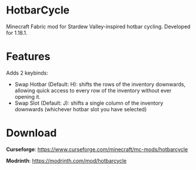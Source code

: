 # HotbarCycle
Minecraft Fabric mod for Stardew Valley-inspired hotbar cycling. Developed for 1.18.1.

# Features
Adds 2 keybinds:
- Swap Hotbar (Default: H): shifts the rows of the inventory downwards, allowing quick access to every row of the inventory without ever opening it.
- Swap Slot (Default: J): shifts a single column of the inventory downwards (whichever hotbar slot you have selected)

# Download
**Curseforge**: https://www.curseforge.com/minecraft/mc-mods/hotbarcycle

**Modrinth**: https://modrinth.com/mod/hotbarcycle
